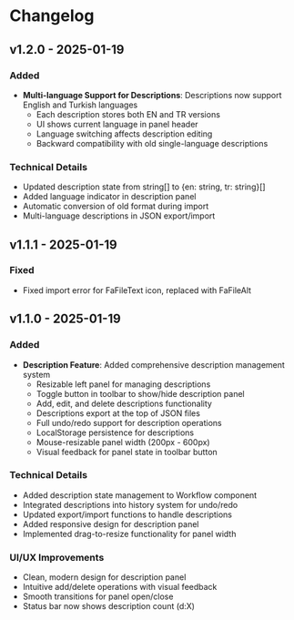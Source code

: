 # Changelog

## v1.2.0 - 2025-01-19

### Added
- **Multi-language Support for Descriptions**: Descriptions now support English and Turkish languages
  - Each description stores both EN and TR versions
  - UI shows current language in panel header
  - Language switching affects description editing
  - Backward compatibility with old single-language descriptions

### Technical Details
- Updated description state from string[] to {en: string, tr: string}[]
- Added language indicator in description panel
- Automatic conversion of old format during import
- Multi-language descriptions in JSON export/import

## v1.1.1 - 2025-01-19

### Fixed
- Fixed import error for FaFileText icon, replaced with FaFileAlt

## v1.1.0 - 2025-01-19

### Added
- **Description Feature**: Added comprehensive description management system
  - Resizable left panel for managing descriptions
  - Toggle button in toolbar to show/hide description panel
  - Add, edit, and delete descriptions functionality
  - Descriptions export at the top of JSON files
  - Full undo/redo support for description operations
  - LocalStorage persistence for descriptions
  - Mouse-resizable panel width (200px - 600px)
  - Visual feedback for panel state in toolbar button

### Technical Details
- Added description state management to Workflow component
- Integrated descriptions into history system for undo/redo
- Updated export/import functions to handle descriptions
- Added responsive design for description panel
- Implemented drag-to-resize functionality for panel width

### UI/UX Improvements
- Clean, modern design for description panel
- Intuitive add/delete operations with visual feedback
- Smooth transitions for panel open/close
- Status bar now shows description count (d:X)
